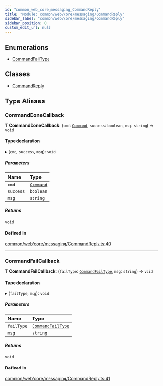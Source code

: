 ```yaml
---
id: "common_web_core_messaging_CommandReply"
title: "Module: common/web/core/messaging/CommandReply"
sidebar_label: "common/web/core/messaging/CommandReply"
sidebar_position: 0
custom_edit_url: null
---
```


## Enumerations

- [CommandFailType](../enums/common_web_core_messaging_CommandReply.CommandFailType.md)

## Classes

- [CommandReply](../classes/common_web_core_messaging_CommandReply.CommandReply.md)

## Type Aliases

### CommandDoneCallback

Ƭ **CommandDoneCallback**: (`cmd`: [`Command`](../classes/common_web_core_messaging_Command.Command.md), `success`: `boolean`, `msg`: `string`) => `void`

#### Type declaration

▸ (`cmd`, `success`, `msg`): `void`

##### Parameters

| Name | Type |
| :------ | :------ |
| `cmd` | [`Command`](../classes/common_web_core_messaging_Command.Command.md) |
| `success` | `boolean` |
| `msg` | `string` |

##### Returns

`void`

#### Defined in

[common/web/core/messaging/CommandReply.ts:40](https://github.com/Soroush9978/rds-ng/blob/165bdc6/src/common/web/core/messaging/CommandReply.ts#L40)

___

### CommandFailCallback

Ƭ **CommandFailCallback**: (`failType`: [`CommandFailType`](../enums/common_web_core_messaging_CommandReply.CommandFailType.md), `msg`: `string`) => `void`

#### Type declaration

▸ (`failType`, `msg`): `void`

##### Parameters

| Name | Type |
| :------ | :------ |
| `failType` | [`CommandFailType`](../enums/common_web_core_messaging_CommandReply.CommandFailType.md) |
| `msg` | `string` |

##### Returns

`void`

#### Defined in

[common/web/core/messaging/CommandReply.ts:41](https://github.com/Soroush9978/rds-ng/blob/165bdc6/src/common/web/core/messaging/CommandReply.ts#L41)
